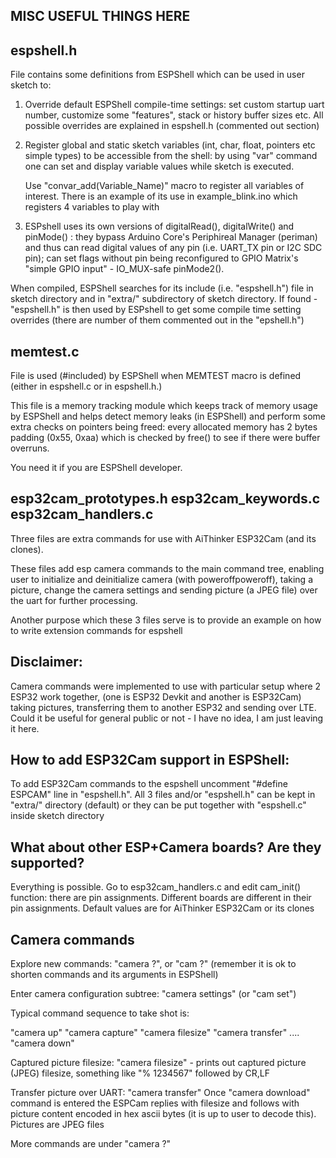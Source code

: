MISC USEFUL THINGS HERE
-----------------------


espshell.h
----------

File contains some definitions from ESPShell which can be used in user sketch to:

1. Override default ESPShell compile-time settings: set custom startup uart number,
   customize some "features", stack or history buffer sizes etc. All possible overrides
   are explained in espshell.h (commented out section)

2. Register global and static sketch variables (int, char, float, pointers etc simple 
   types) to be accessible from the shell: by using "var" command one can set and 
   display variable values while sketch is executed.

   Use "convar_add(Variable_Name)" macro to register all variables of interest. 
   There is an example of its use in example_blink.ino which registers 4 variables 
   to play with


3. ESPshell uses its own versions of digitalRead(), digitalWrite() and pinMode() :
   they bypass Arduino Core's Periphireal Manager (periman) and thus can read digital
   values of any pin (i.e. UART_TX pin or I2C SDC pin); can set flags without pin being 
   reconfigured to GPIO Matrix's "simple GPIO input" - IO_MUX-safe pinMode2().


When compiled, ESPShell searches for its include (i.e. "espshell.h") file in sketch 
directory and in "extra/" subdirectory of sketch directory. If found - "espshell.h" is 
then used by ESPshell to get some compile time setting overrides (there are number of 
them commented out in the "epshell.h") 



memtest.c
---------

File is used (#included) by ESPShell when MEMTEST macro is defined (either in espshell.c
or in espshell.h.)

This file is a memory tracking module which keeps track of memory usage by ESPShell and 
helps detect memory leaks (in ESPShell) and perform some extra checks on pointers being 
freed: every allocated memory has 2 bytes padding (0x55, 0xaa) which is checked by free() 
to see if there were buffer overruns.

You need it if you are ESPShell developer.



esp32cam_prototypes.h
esp32cam_keywords.c
esp32cam_handlers.c 
---------------------

Three files are extra commands for use with AiThinker ESP32Cam (and its clones).

These files add esp camera commands to the main command tree, enabling user to initialize 
and deinitialize camera (with poweroffpoweroff), taking a picture, change the camera 
settings and sending picture (a JPEG file) over the uart for further processing. 

Another purpose which these 3 files serve is to provide an example on how to write 
extension commands for espshell

Disclaimer:
-----------
Camera commands were implemented to use with particular setup where 2 ESP32 work 
together, (one is ESP32 Devkit and another is ESP32Cam) taking pictures, transferring 
them to another ESP32 and sending over LTE. Could it be useful for general public or 
not - I have no idea, I am just leaving it here.


How to add ESP32Cam support in ESPShell:
----------------------------------------

To add ESP32Cam commands to the espshell uncomment "#define ESPCAM" line in "espshell.h".
All 3 files and/or "espshell.h" can be kept in "extra/" directory (default) or they can 
be put together with "espshell.c" inside sketch directory


What about other ESP+Camera boards? Are they supported?
-------------------------------------------------------

Everything is possible. Go to esp32cam_handlers.c and edit cam_init() function: there
are pin assignments. Different boards are different in their pin assignments. Default
values are for AiThinker ESP32Cam or its clones


Camera commands
---------------

Explore new commands: "camera ?", or "cam ?" (remember it is ok to shorten commands and 
its arguments in ESPShell)

Enter camera configuration subtree: "camera settings" (or "cam set")

Typical command sequence to take shot is:

"camera up"
"camera capture"
"camera filesize"
"camera transfer"
....
"camera down"


Captured picture filesize:
"camera filesize" - prints out captured picture (JPEG) filesize, something like "% 1234567" followed by CR,LF

Transfer picture over UART:
"camera transfer"
Once "camera download" command is entered the ESPCam replies with filesize and follows with
picture content encoded in hex ascii bytes (it is up to user to decode this). Pictures are JPEG
files

More commands are under "camera ?"
